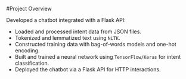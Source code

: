 #Project Overview 

Developed a chatbot integrated with a Flask API:

- Loaded and processed intent data from JSON files.
- Tokenized and lemmatized text using `NLTK`.
- Constructed training data with bag-of-words models and one-hot encoding.
- Built and trained a neural network using `TensorFlow/Keras` for intent classification.
- Deployed the chatbot via a Flask API for HTTP interactions.
